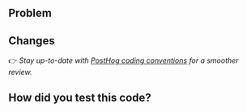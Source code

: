 ## Problem

<!-- Who are we building for, what are their needs, why is this important? -->

<!-- Does this fix an issue? Uncomment the line below with the issue ID to automatically close it when merged -->
<!-- Closes #ISSUE_ID -->

## Changes

<!-- If there are frontend changes, please include screenshots. -->
<!-- If a reference design was involved, include a link to the relevant Figma frame! -->

👉 _Stay up-to-date with [PostHog coding conventions](https://posthog.com/docs/contribute/coding-conventions) for a smoother review._

## How did you test this code?

<!-- Briefly describe the steps you took. -->
<!-- Include automated tests if possible, otherwise describe the manual testing routine. -->
